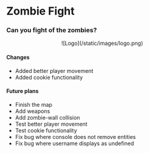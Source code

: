 # Zombie Fight
### Can you fight of the zombies?

<center>![Logo](/static/images/logo.png)</center>

#### Changes

- Added better player movement
- Added cookie functionality

#### Future plans

- Finish the map
- Add weapons
- Add zombie-wall collision
- Test better player movement
- Test cookie functionality
- Fix bug where console does not remove entities
- Fix bug where username displays as undefined
